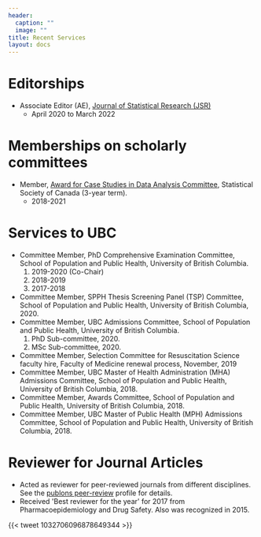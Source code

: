 ```yaml
---
header:
  caption: ""
  image: ""
title: Recent Services
layout: docs
---
```


# Editorships

- Associate Editor (AE), [Journal of Statistical Research (JSR)](http://jsr.isrt.ac.bd/) 
    - April 2020 to March 2022

# Memberships on scholarly committees

- Member, [Award for Case Studies in Data Analysis Committee](https://ssc.ca/en/committees/award-case-studies-data-analysis-committee), Statistical Society of Canada (3-year term). 
    -	2018-2021

# Services to UBC
-	Committee Member, PhD Comprehensive Examination Committee, School of Population and Public Health, University of British Columbia.
    1.	2019-2020 (Co-Chair)
    2.	2018-2019
    3.	2017-2018
-	Committee Member, SPPH Thesis Screening Panel (TSP) Committee, School of Population and Public Health, University of British Columbia, 2020.
-	Committee Member, UBC Admissions Committee, School of Population and Public Health, University of British Columbia.
    1.	PhD Sub-committee, 2020.
    2.	MSc Sub-committee, 2020.
-	Committee Member, Selection Committee for Resuscitation Science faculty hire, Faculty of Medicine renewal process, November, 2019
-	Committee Member, UBC Master of Health Administration (MHA) Admissions Committee, School of Population and Public Health, University of British Columbia, 2018.
-	Committee Member, Awards Committee, School of Population and Public Health, University of British Columbia, 2018.
-	Committee Member, UBC Master of Public Health (MPH) Admissions Committee, School of Population and Public Health, University of British Columbia, 2018.

# Reviewer for Journal Articles

- Acted as reviewer for peer-reviewed journals from different disciplines. See the [publons peer-review](https://publons.com/researcher/1172512/ehsan-karim/peer-review/) profile for details.
- Received 'Best reviewer for the year' for 2017 from Pharmacoepidemiology and Drug Safety. Also was recognized in 2015.

{{< tweet 1032706096878649344 >}}